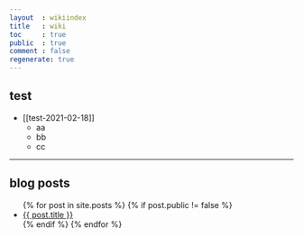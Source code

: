 ```yaml
---
layout  : wikiindex
title   : wiki
toc     : true
public  : true
comment : false
regenerate: true
---
```


## test

* [[test-2021-02-18]]
    * aa
    * bb
    * cc

---

## blog posts
<div>
    <ul>
{% for post in site.posts %}
    {% if post.public != false %}
        <li>
            <a class="post-link" href="{{ post.url | prepend: site.baseurl }}">
                {{ post.title }}
            </a>
        </li>
    {% endif %}
{% endfor %}
    </ul>
</div>

